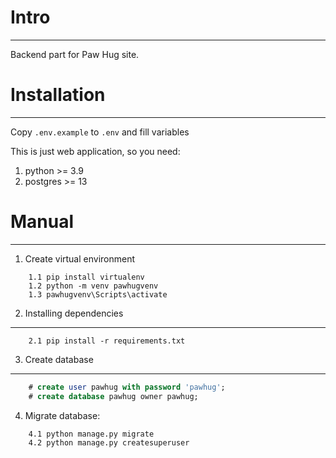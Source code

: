 # Intro
<hr />

Backend part for Paw Hug site.
# Installation
<hr />

Copy `.env.example` to `.env` and fill variables

This is just web application, so you need:

1. python >= 3.9
2. postgres >= 13

# Manual
<hr />

1. Create virtual environment
```
    1.1 pip install virtualenv
    1.2 python -m venv pawhugvenv
    1.3 pawhugvenv\Scripts\activate
```
2. Installing dependencies
<hr />

```
    2.1 pip install -r requirements.txt
```
3. Create database
<hr />

```sql
    # create user pawhug with password 'pawhug';
    # create database pawhug owner pawhug;
```

4. Migrate database:
```
    4.1 python manage.py migrate
    4.2 python manage.py createsuperuser
```
